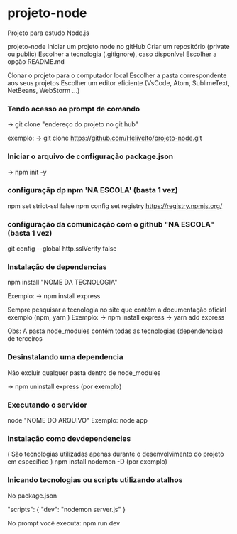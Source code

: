 # projeto-node
Projeto para estudo Node.js


projeto-node
Iniciar um projeto node no gitHub
Criar um repositório (private ou public) Escolher a tecnologia (.gitignore), caso disponível Escolher a opção README.md

Clonar o projeto para o computador local
Escolher a pasta correspondente aos seus projetos Escolher um editor eficiente (VsCode, Atom, SublimeText, NetBeans, WebStorm ...)


### Tendo acesso ao prompt de comando
-> git clone "endereço do projeto no git hub"

exemplo:
-> git clone https://github.com/Helivelto/projeto-node.git


### Iniciar o arquivo de configuração package.json
-> npm init -y


### configuraçãp dp npm 'NA ESCOLA' (basta 1 vez)
npm set strict-ssl false 
npm config set registry https://registry.npmjs.org/

### configuração da comunicação com o github "NA ESCOLA" (basta 1 vez)
git config --global http.sslVerify false


### Instalação de dependencias
npm install "NOME DA TECNOLOGIA"

Exemplo: -> npm install express

Sempre pesquisar a tecnologia no site que contém a documentação oficial exemplo (npm, yarn ) Exemplo: -> npm install express -> yarn add express

Obs: A pasta node_modules contém todas as tecnologias (dependencias) de terceiros


### Desinstalando uma dependencia
Não excluir qualquer pasta dentro de node_modules

-> npm uninstall express (por exemplo)


### Executando o servidor
node "NOME DO ARQUIVO" Exemplo: node app


### Instalação como devdependencies
( São tecnologias utilizadas apenas durante o desenvolvimento do projeto em específico )
npm install nodemon -D    (por exemplo)


### Inicando tecnologias ou scripts utilizando atalhos
No package.json

"scripts": {
  "dev": "nodemon server.js"
}

No prompt você executa:
npm run dev
